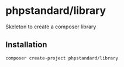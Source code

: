 # phpstandard/library

Skeleton to create a composer library

## Installation

```bash
composer create-project phpstandard/library
```
